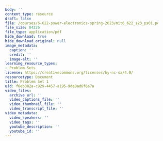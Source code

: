 ```yaml
---
body: ''
content_type: resource
draft: false
file: /courses/6-622-power-electronics-spring-2023/mit6_622_s23_ps01.pdf
file_size: 84226
file_type: application/pdf
hide_download: true
hide_download_original: null
image_metadata:
  caption: ''
  credit: ''
  image-alt: ''
learning_resource_types:
- Problem Sets
license: https://creativecommons.org/licenses/by-nc-sa/4.0/
resourcetype: Document
title: Problem Set 1
uid: f6eb382a-c929-4457-a195-9de8ad6f6a7a
video_files:
  archive_url: ''
  video_captions_file: ''
  video_thumbnail_file: ''
  video_transcript_file: ''
video_metadata:
  video_speakers: ''
  video_tags: ''
  youtube_description: ''
  youtube_id: ''
---
```

